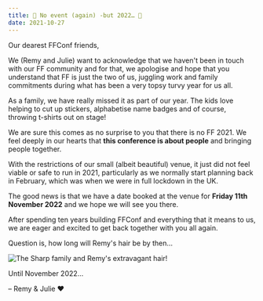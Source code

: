 ```yaml
---
title: 🙅 No event (again) -but 2022… 📅
date: 2021-10-27
---
```


Our dearest FFConf friends,

We (Remy and Julie) want to acknowledge that we haven't been in touch with our FF community and for that, we apologise and hope that you understand that FF is just the two of us, juggling work and family commitments during what has been a very topsy turvy year for us all.

As a family, we have really missed it as part of our year. The kids love helping to cut up stickers, alphabetise name badges and of course, throwing t-shirts out on stage!

We are sure this comes as no surprise to you that there is no FF 2021. We feel deeply in our hearts that **this conference is about people** and bringing people together.

With the restrictions of our small (albeit beautiful) venue, it just did not feel viable or safe to run in 2021, particularly as we normally start planning back in February, which was when we were in full lockdown in the UK.

The good news is that we have a date booked at the venue for **Friday 11th November 2022** and we hope we will see you there.

After spending ten years building FFConf and everything that it means to us, we are eager and excited to get back together with you all again.

Question is, how long will Remy's hair be by then…

![The Sharp family and Remy's extravagant hair!](/images/articles/2021-family-shot.jpg)

Until November 2022…

– Remy &amp; Julie ❤️
